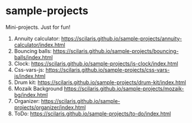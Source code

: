 # sample-projects

Mini-projects. Just for fun!

1. Annuity calculator: https://scilaris.github.io/sample-projects/annuity-calculator/index.html
2. Bouncing balls: https://scilaris.github.io/sample-projects/bouncing-balls/index.html
3. Clock: https://scilaris.github.io/sample-projects/js-clock/index.html
4. Css-vars-js: https://scilaris.github.io/sample-projects/css-vars-js/index.html
5. Drum kit: https://scilaris.github.io/sample-projects/drum-kit/index.html
6. Mozaik Background https://scilaris.github.io/sample-projects/mozaik-bg/index.html
7. Organizer: https://scilaris.github.io/sample-projects/organizer/index.html
8. ToDo: https://scilaris.github.io/sample-projects/to-do/index.html
